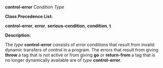 **control-error** *Condition Type* 



**Class Precedence List:** 



**control-error**, **error**, **serious-condition**, **condition**, **t** 



**Description:** 



The *type* **control-error** consists of error conditions that result from invalid dynamic transfers of control in a program. The errors that result from giving **throw** a tag that is not active or from giving **go** or **return-from** a tag that is no longer dynamically available are of *type* **control-error**. 



